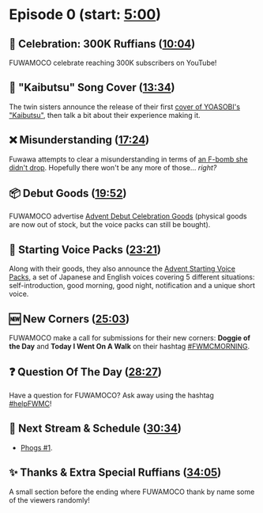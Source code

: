 # Episode 0 (start: [5:00](https://youtu.be/Qd7ohtlOOkQ?t=5m00s))

## 🐾 Celebration: 300K Ruffians ([10:04](https://youtu.be/Qd7ohtlOOkQ?t=10m04s))

FUWAMOCO celebrate reaching 300K subscribers on YouTube!

## 🎤 "Kaibutsu" Song Cover ([13:34](https://youtu.be/Qd7ohtlOOkQ?t=13m34s))

The twin sisters announce the release of their first [cover of YOASOBI's "Kaibutsu"](https://youtu.be/Yr1EI_jYBB8), then talk a bit about their experience making it.

## ❌ Misunderstanding ([17:24](https://youtu.be/Qd7ohtlOOkQ?t=17m24s))

Fuwawa attempts to clear a misunderstanding in terms of [an F-bomb she didn't drop](https://youtu.be/7gTl1TW3j0A). Hopefully there won't be any more of those... *right?*

## 📦 Debut Goods ([19:52](https://youtu.be/Qd7ohtlOOkQ?t=19m52s))

FUWAMOCO advertise [Advent Debut Celebration Goods](https://shop.hololivepro.com/products/hololiveen_advent_debut) (physical goods are now out of stock, but the voice packs can still be bought).

## 📢 Starting Voice Packs ([23:21](https://youtu.be/Qd7ohtlOOkQ?t=23m21s))

Along with their goods, they also announce the [Advent Starting Voice Packs](https://shop.hololivepro.com/en/pages/search-results-page?q=starting%20voice%20advent), a set of Japanese and English voices covering 5 different situations: self-introduction, good morning, good night, notification and a unique short voice.

## 🆕 New Corners ([25:03](https://youtu.be/Qd7ohtlOOkQ?t=25m03s))

FUWAMOCO make a call for submissions for their new corners: **Doggie of the Day** and **Today I Went On A Walk** on their hashtag [#FWMCMORNING](https://twitter.com/hashtag/FWMCMORNING).

## ❓ Question Of The Day ([28:27](https://youtu.be/Qd7ohtlOOkQ?t=28m27s))

Have a question for FUWAMOCO? Ask away using the hashtag [#helpFWMC](https://twitter.com/hashtag/helpFWMC)!

## 📅 Next Stream & Schedule ([30:34](https://youtu.be/Qd7ohtlOOkQ?t=30m34s))

* [Phogs #1](https://youtu.be/7oFqfnRE4p8).

## ✨ Thanks & Extra Special Ruffians ([34:05](https://youtu.be/Qd7ohtlOOkQ?t=34m05s))

A small section before the ending where FUWAMOCO thank by name some of the viewers randomly!
